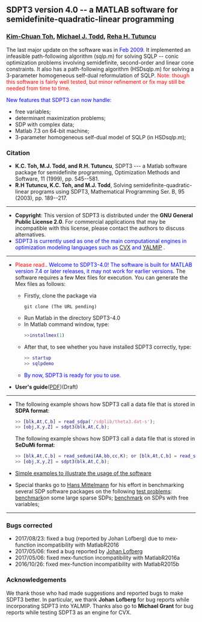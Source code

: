 ## SDPT3 version 4.0 -- a MATLAB software for semidefinite-quadratic-linear programming

### [Kim-Chuan Toh](https://www.math.nus.edu.sg/~mattohkc/index.html), [ Michael J. Todd](https://people.orie.cornell.edu/miketodd/todd.html),  [Reha H. Tutuncu](http://www.math.cmu.edu/users/reha/home.html)

The last major update on the software was in <font color = blue>Feb 2009</font>. It implemented an infeasible path-following algorithm (sqlp.m) for solving SQLP -- conic optimization problems involving semidefinite, second-order and linear cone constraints. It also has a path-following algorithm (HSDsqlp.m) for solving a 3-parameter homogeneous self-dual reformulation of SQLP. <font color=red>Note: though this software is fairly well tested, but minor refinement or fix may still be needed from time to time.</font>

<font color=blue>New features that SDPT3 can now handle:</font>

- free variables;
- determinant maximization problems; 
- SDP with complex data; 
- Matlab 7.3 on 64-bit machine; 
- 3-parameter homogeneous self-dual model of SQLP (in HSDsqlp.m); 

### Citation

- **K.C. Toh, M.J. Todd, and R.H. Tutuncu**, SDPT3 --- a Matlab software package for semidefinite programming, Optimization Methods and Software, 11 (1999), pp. 545--581. 
- **R.H Tutuncu, K.C. Toh, and M.J. Todd**, Solving semidefinite-quadratic-linear programs using SDPT3, Mathematical Programming Ser. B, 95 (2003), pp. 189--217. 

------

- **Copyright**:  This version of SDPT3 is distributed under the **GNU General Public License 2.0**. For commercial applications that may be incompatible with this license, please contact the authors to discuss alternatives. 
- <font color=blue>SDPT3 is currently used as one of the main computational engines in optimization modeling languages such as</font> [CVX](http://cvxr.com/cvx/) <font color=blue>and</font> [YALMIP](https://yalmip.github.io/) .

-----

- <font color=red>Please read.</font>. <font color=blue> Welcome to SDPT3-4.0! The software is built for MATLAB version 7.4 or later releases, it may not work for earlier versions</font>. The software requires a few Mex files for execution. You can generate the Mex files as follows: 

  - Firstly, clone the package via
    ```github
    git clone (The URL pending)
    ```
  - Run Matlab in the directory SDPT3-4.0 
  - In Matlab command window, type: 
    ```matlab
    >>installmex(1)
    ```
  - After that, to see whether you have installed SDPT3 correctly, type: 
    ```matlab
    >> startup
    >> sqlpdemo
    ```
  - <font color=blue>By now, SDPT3 is ready for you to use</font>.

- **User's guide**([PDF](http://www.math.nus.edu.sg/~mattohkc/sdpt3/guide4-0-draft.pdf))(Draft)

-----

- The following example shows how SDPT3 call a data file that is stored in **SDPA format**:
  ```matlab
  >> [blk,At,C,b] = read_sdpa('/sdplib/theta3.dat-s'); 
  >> [obj,X,y,Z] = sdpt3(blk,At,C,b); 
  ```

  The following example shows how SDPT3 call a data file that is stored in **SeDuMi format**:
  ```matlab
  >> [blk,At,C,b] = read_sedumi(AA,bb,cc,K); or [blk,At,C,b] = read_sedumi('/dimacs/hamming_7_5_6.mat');
  >> [obj,X,y,Z] = sdpt3(blk,At,C,b); 
  ```

- [Simple examples to illustrate the usage of the software](http://www.math.nus.edu.sg/~mattohkc/sdpt3/sdpexample.html)
- Special thanks go to [Hans Mittelmann](http://plato.la.asu.edu/)  for his effort in benchmarking several SDP software packages on the following [test problems](http://plato.asu.edu/sub/testcases.html):
  [benchmark](http://plato.asu.edu/ftp/sparse_sdp.html)on some large sparse SDPs;
  [benchmark](http://plato.asu.edu/ftp/sdp_free.html) on SDPs with free variables;

------

### Bugs corrected

- 2017/08/23: fixed a bug (reported by Johan Lofberg) due to mex-function incompatibility with MatlabR2016 
- 2017/05/06: fixed a bug reported by [Johan Lofberg](https://github.com/sqlp/sdpt3/issues/2)
- 2017/05/06: fixed mex-function incompatibility with MatlabR2016a 
- 2016/10/26: fixed mex-function incompatibility with MatlabR2015b 

### Acknowledgements

We thank those who had made suggestions and reported bugs to make SDPT3 better. In particular, we thank **Johan Lofberg** for bug reports while incorporating SDPT3 into YALMIP. Thanks also go to **Michael Grant** for bug reports while testing SDPT3 as an engine for CVX. 






